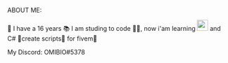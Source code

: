 ABOUT ME:

📅 I have a 16 years 
📚 I am studing to code 🧑‍💻, now i'am learning <img src="https://upload.wikimedia.org/wikipedia/commons/thumb/c/cf/Lua-Logo.svg/1200px-Lua-Logo.svg.png" width="25vw" height="25vh"> and C# 
💼create scripts📂 for fivem🐌 

My Discord: OMIBIO#5378

